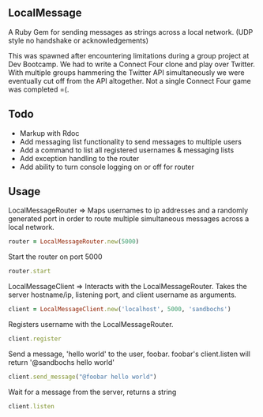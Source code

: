 ## LocalMessage

A Ruby Gem for sending messages as strings across a local network. (UDP style no handshake or acknowledgements)

This was spawned after encountering limitations during a group project at Dev Bootcamp. We had to write a Connect Four clone and play over Twitter. With multiple groups hammering the Twitter API simultaneously we were eventually cut off from the API altogether. Not a single Connect Four game was completed =(.

## Todo

- Markup with Rdoc
- Add messaging list functionality to send messages to multiple users
- Add a command to list all registered usernames & messaging lists
- Add exception handling to the router
- Add ability to turn console logging on or off for router

## Usage

LocalMessageRouter => Maps usernames to ip addresses and a randomly generated port in order to route multiple simultaneous messages across a local network.

```ruby
router = LocalMessageRouter.new(5000)
```

Start the router on port 5000

```ruby
router.start
```

LocalMessageClient => Interacts with the LocalMessageRouter. Takes the server hostname/ip, listening port, and client username as arguments.

```ruby
client = LocalMessageClient.new('localhost', 5000, 'sandbochs')
```

Registers username with the LocalMessageRouter.

```ruby
client.register
```

Send a message, 'hello world' to the user, foobar.
foobar's client.listen will return '@sandbochs hello world'

```ruby
client.send_message("@foobar hello world")
```

Wait for a message from the server, returns a string

```ruby
client.listen
```
